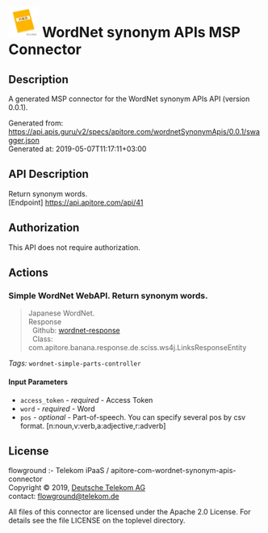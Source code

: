 # ![LOGO](logo.png) WordNet synonym APIs MSP Connector

## Description

A generated MSP connector for the WordNet synonym APIs API (version 0.0.1).

Generated from: https://api.apis.guru/v2/specs/apitore.com/wordnetSynonymApis/0.0.1/swagger.json<br/>
Generated at: 2019-05-07T11:17:11+03:00

## API Description

Return synonym words.<BR />[Endpoint] https://api.apitore.com/api/41

## Authorization

This API does not require authorization.

## Actions

### Simple WordNet WebAPI. Return synonym words.

> Japanese WordNet.<BR />Response<BR />&nbsp; Github: <a href="https://github.com/keigohtr/apitore-response-parent/tree/master/wordnet-response">wordnet-response</a><BR />&nbsp; Class: com.apitore.banana.response.de.sciss.ws4j.LinksResponseEntity<BR />

*Tags:* `wordnet-simple-parts-controller`

#### Input Parameters
* `access_token` - _required_ - Access Token
* `word` - _required_ - Word
* `pos` - _optional_ - Part-of-speech. You can specify several pos by csv format. [n:noun,v:verb,a:adjective,r:adverb]

## License

flowground :- Telekom iPaaS / apitore-com-wordnet-synonym-apis-connector<br/>
Copyright © 2019, [Deutsche Telekom AG](https://www.telekom.de)<br/>
contact: flowground@telekom.de

All files of this connector are licensed under the Apache 2.0 License. For details
see the file LICENSE on the toplevel directory.
